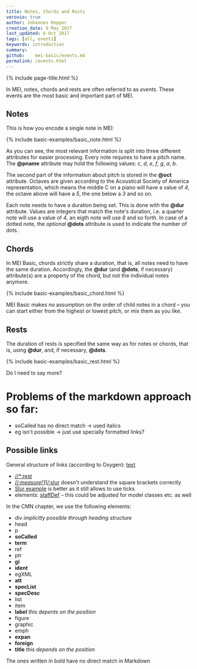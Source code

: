```yaml
---
title: Notes, Chords and Rests
verovio: true
author: Johannes Kepper
creation_date: 9 May 2017
last_updated: 6 Oct 2017
tags: [all, events]
keywords: introduction
summary: 
github:    mei-basic/events.md
permalink: /events.html
---
```


{% include page-title.html %}

In MEI, notes, chords and rests are often referred to as *events*.
These events are the most basic and important part of MEI.

## Notes

This is how you encode a single note in MEI:
 
{% include basic-examples/basic_note.html %}

As you can see, the most relevant information is split into three different
attributes for easier processing. Every note requires to have a pitch name. The
**@pname** attribute may hold the following values: *c*,
*d*, *e*, *f*, *g*, *a*,
*b*.
            
The second part of the information about pitch is stored in the **@oct**
attribute. Octaves are given according to the Acoustical Society of America
representation, which means the middle C on a piano will have a value of
*4*, the octave above will have a *5*, the one below a
*3* and so on.

Each note needs to have a duration being set. This is done with the **@dur**
attribute. Values are integers that match the note's duration, i.e. a quarter note
will use a value of *4*, an eigth note will use *8* and so
forth. In case of a dotted note, the *optional*
**@dots** attribute is used to indicate the number of dots.

## Chords
 
In MEI Basic, chords strictly share a duration, that is, all notes need to have the
same duration. Accordingly, the **@dur** (and **@dots**, if necessary)
attribute(s) are a property of the chord, but not the individual notes anymore.

{% include basic-examples/basic_chord.html %}

MEI Basic makes no assumption on the order of child notes in a chord – you can start
either from the highest or lowest pitch, or mix them as you like.

## Rests

The duration of rests is specified the same way as for notes or chords, that is,
using **@dur**, and, if necessary, **@dots**.

{% include basic-examples/basic_rest.html %}

Do I need to say more?

# Problems of the markdown approach so far:

- soCalled has no direct match -> used italics
- eg isn't possible -> just use specially formatted links?

## Possible links
General structure of links (according to Oxygen): [text](file.url "title")

- [//*:rest](eg:basic.mei)
- [//*:measure[1]/*:slur](eg:basic_slur1.mei) doesn't understand the square brackets correctly
- [Slur example](eg:basic_slur1.mei "//*:measure[1]/*:slur") is better as it still allows to use ticks
- elements: [staffDef](elem:staffDef) – this could be adjusted for model classes etc. as well

In the CMN chapter, we use the following elements: 

- div *implicitly possible through heading structure*
- head 
- p
- **soCalled**
- **term**
- ref
- ptr
- **gi**
- **ident**
- egXML
- **att**
- **specList**
- **specDesc**
- list
- item
- **label** *this depents on the position*
- figure
- graphic
- emph
- **expan**
- **foreign**
- **title** *this depends on the position*

The ones written in bold have no direct match in Markdown



